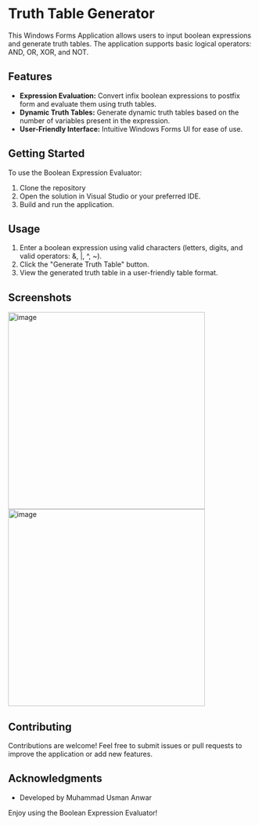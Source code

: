 # Truth Table Generator

This Windows Forms Application allows users to input boolean expressions and generate truth tables. The application supports basic logical operators: AND, OR, XOR, and NOT.

## Features

- **Expression Evaluation:** Convert infix boolean expressions to postfix form and evaluate them using truth tables.
- **Dynamic Truth Tables:** Generate dynamic truth tables based on the number of variables present in the expression.
- **User-Friendly Interface:** Intuitive Windows Forms UI for ease of use.

## Getting Started

To use the Boolean Expression Evaluator:

1. Clone the repository
2. Open the solution in Visual Studio or your preferred IDE.
3. Build and run the application.

## Usage

1. Enter a boolean expression using valid characters (letters, digits, and valid operators: &, |, ^, ~).
2. Click the "Generate Truth Table" button.
3. View the generated truth table in a user-friendly table format.

## Screenshots

<img width="402" alt="image" src="https://github.com/usmananwar12/Truth-Table-Generator-/assets/111992988/e8092e77-478b-436a-ac1b-ddebd66cc828">

<img width="402" alt="image" src="https://github.com/usmananwar12/Truth-Table-Generator-/assets/111992988/db7479f1-303d-4b24-8fd3-ee3e337d2d01">


## Contributing

Contributions are welcome! Feel free to submit issues or pull requests to improve the application or add new features.

## Acknowledgments

- Developed by Muhammad Usman Anwar

Enjoy using the Boolean Expression Evaluator!
